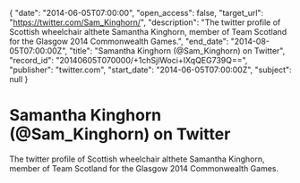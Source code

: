{
  "date": "2014-06-05T07:00:00", 
  "open_access": false, 
  "target_url": "https://twitter.com/Sam_Kinghorn/", 
  "description": "The twitter profile of Scottish wheelchair althete Samantha Kinghorn, member of Team Scotland for the Glasgow 2014 Commonwealth Games.", 
  "end_date": "2014-08-05T07:00:00Z", 
  "title": "Samantha Kinghorn (@Sam_Kinghorn) on Twitter", 
  "record_id": "20140605T070000/+1chSjlWoci+IXqQEG739Q==", 
  "publisher": "twitter.com", 
  "start_date": "2014-06-05T07:00:00Z", 
  "subject": null
}

# Samantha Kinghorn (@Sam_Kinghorn) on Twitter

The twitter profile of Scottish wheelchair althete Samantha Kinghorn, member of Team Scotland for the Glasgow 2014 Commonwealth Games.